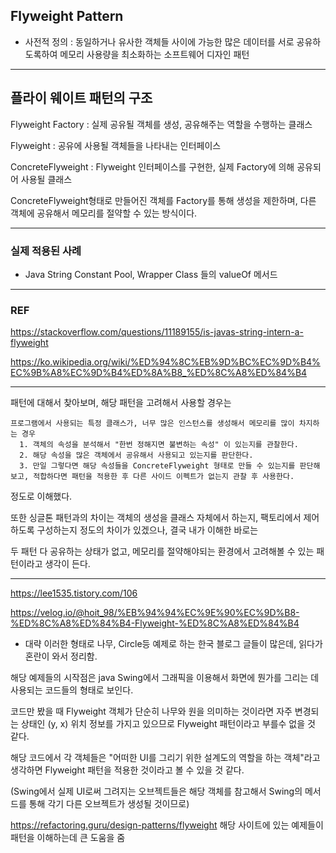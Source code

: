 ## Flyweight Pattern

* 사전적 정의 : 동일하거나 유사한 객체들 사이에 가능한 많은 데이터를 서로 공유하도록하여 메모리 사용량을 최소화하는
소프트웨어 디자인 패턴

--- 
## 플라이 웨이트 패턴의 구조 

Flyweight Factory : 실제 공유될 객체를 생성, 공유해주는 역할을 수행하는 클래스

Flyweight : 공유에 사용될 객체들을 나타내는 인터페이스 

ConcreteFlyweight : Flyweight 인터페이스를 구현한, 실제 Factory에 의해 공유되어 사용될 클래스

ConcreteFlyweight형태로 만들어진 객체를 Factory를 통해 생성을 제한하며, 다른 객체에 공유해서 메모리를 절약할 수 있는 방식이다.

---
### 실제 적용된 사례

- Java String Constant Pool, Wrapper Class 들의 valueOf 메서드 

---
### REF
https://stackoverflow.com/questions/11189155/is-javas-string-intern-a-flyweight 

https://ko.wikipedia.org/wiki/%ED%94%8C%EB%9D%BC%EC%9D%B4%EC%9B%A8%EC%9D%B4%ED%8A%B8_%ED%8C%A8%ED%84%B4


--- 
패턴에 대해서 찾아보며, 해당 패턴을 고려해서 사용할 경우는 
```
프로그램에서 사용되는 특정 클래스가, 너무 많은 인스턴스를 생성해서 메모리를 많이 차지하는 경우 
  1. 객체의 속성을 분석해서 "한번 정해지면 불변하는 속성" 이 있는지를 관찰한다.
  2. 해당 속성을 많은 객체에서 공유해서 사용되고 있는지를 판단한다. 
  3. 만일 그렇다면 해당 속성들을 ConcreteFlyweight 형태로 만들 수 있는지를 판단해보고, 적합하다면 패턴을 적용한 후 다른 사이드 이펙트가 없는지 관찰 후 사용한다. 
```
정도로 이해했다. 

또한 싱글톤 패턴과의 차이는 객체의 생성을 클래스 자체에서 하는지, 팩토리에서 제어하도록 구성하는지 정도의 차이가 있겠으나, 결국 내가 이해한 바로는

두 패턴 다 공유하는 상태가 없고, 메모리를 절약해야되는 환경에서 고려해볼 수 있는 패턴이라고 생각이 든다.

---

https://lee1535.tistory.com/106 

https://velog.io/@hoit_98/%EB%94%94%EC%9E%90%EC%9D%B8-%ED%8C%A8%ED%84%B4-Flyweight-%ED%8C%A8%ED%84%B4

- 대략 이러한 형태로 나무, Circle등 예제로 하는 한국 블로그 글들이 많은데, 읽다가 혼란이 와서 정리함.

해당 예제들의 시작점은 java Swing에서 그래픽을 이용해서 화면에 뭔가를 그리는 데 사용되는 코드들의 형태로 보인다. 

코드만 봤을 때 Flyweight 객체가 단순히 나무와 원을 의미하는 것이라면 자주 변경되는 상태인 (y, x) 위치 정보를 가지고 있으므로 Flyweight 패턴이라고 부를수 없을 것 같다. 

해당 코드에서 각 객체들은 "어떠한 UI를 그리기 위한 설계도의 역할을 하는 객체"라고 생각하면 Flyweight 패턴을 적용한 것이라고 볼 수 있을 것 같다.

(Swing에서 실제 UI로써 그려지는 오브젝트들은 해당 객체를 참고해서 Swing의 메서드를 통해 각기 다른 오브젝트가 생성될 것이므로)



https://refactoring.guru/design-patterns/flyweight 해당 사이트에 있는 예제들이 패턴을 이해하는데 큰 도움을 줌 
